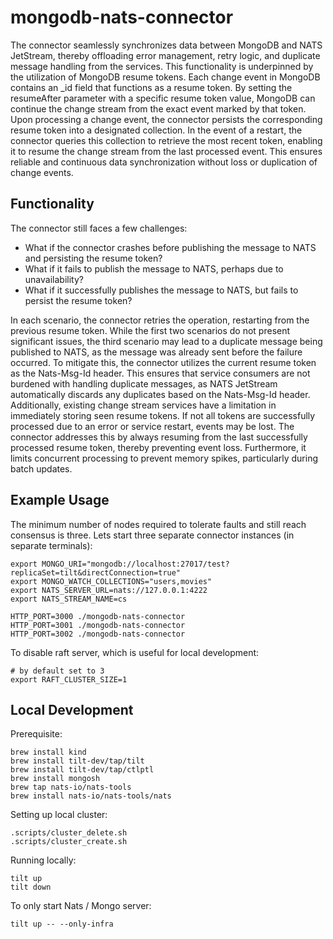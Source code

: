 # mongodb-nats-connector

The connector seamlessly synchronizes data between MongoDB and NATS JetStream, thereby offloading error management, retry logic, and duplicate message handling from the services. This functionality is underpinned by the utilization of MongoDB resume tokens. Each change event in MongoDB contains an \_id field that functions as a resume token. By setting the resumeAfter parameter with a specific resume token value, MongoDB can continue the change stream from the exact event marked by that token. Upon processing a change event, the connector persists the corresponding resume token into a designated collection. In the event of a restart, the connector queries this collection to retrieve the most recent token, enabling it to resume the change stream from the last processed event. This ensures reliable and continuous data synchronization without loss or duplication of change events.

## Functionality

The connector still faces a few challenges:

- What if the connector crashes before publishing the message to NATS and persisting the resume token?
- What if it fails to publish the message to NATS, perhaps due to unavailability?
- What if it successfully publishes the message to NATS, but fails to persist the resume token?

In each scenario, the connector retries the operation, restarting from the previous resume token. While the first two scenarios do not present significant issues, the third scenario may lead to a duplicate message being published to NATS, as the message was already sent before the failure occurred. To mitigate this, the connector utilizes the current resume token as the Nats-Msg-Id header. This ensures that service consumers are not burdened with handling duplicate messages, as NATS JetStream automatically discards any duplicates based on the Nats-Msg-Id header. Additionally, existing change stream services have a limitation in immediately storing seen resume tokens. If not all tokens are successfully processed due to an error or service restart, events may be lost. The connector addresses this by always resuming from the last successfully processed resume token, thereby preventing event loss. Furthermore, it limits concurrent processing to prevent memory spikes, particularly during batch updates.

## Example Usage

The minimum number of nodes required to tolerate faults and still reach consensus is three.
Lets start three separate connector instances (in separate terminals):

```
export MONGO_URI="mongodb://localhost:27017/test?replicaSet=tilt&directConnection=true"
export MONGO_WATCH_COLLECTIONS="users,movies"
export NATS_SERVER_URL=nats://127.0.0.1:4222
export NATS_STREAM_NAME=cs

HTTP_PORT=3000 ./mongodb-nats-connector
HTTP_PORT=3001 ./mongodb-nats-connector
HTTP_PORT=3002 ./mongodb-nats-connector
```

To disable raft server, which is useful for local development:

```
# by default set to 3
export RAFT_CLUSTER_SIZE=1
```

## Local Development

Prerequisite:

```
brew install kind
brew install tilt-dev/tap/tilt
brew install tilt-dev/tap/ctlptl
brew install mongosh
brew tap nats-io/nats-tools
brew install nats-io/nats-tools/nats
```

Setting up local cluster:

```
.scripts/cluster_delete.sh
.scripts/cluster_create.sh
```

Running locally:

```
tilt up
tilt down
```

To only start Nats / Mongo server:

```
tilt up -- --only-infra
```
